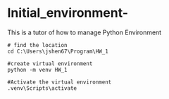 # Initial_environment-
This is a tutor of how to manage Python Environment

```
# find the location
cd C:\Users\jshen67\Program\HW_1

#create virtual environment 
python -m venv HW_1

#Activate the virtual environment
.venv\Scripts\activate
```
